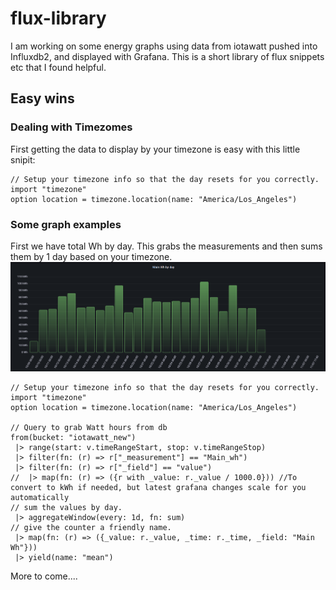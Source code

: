 # flux-library
  
I am working on some energy graphs using data from iotawatt pushed into Influxdb2, and displayed with Grafana.   This is a short library of flux snippets etc that I found helpful.

## Easy wins
### Dealing with Timezomes
First getting the data to display by your timezone is easy with this little snipit:

```
// Setup your timezone info so that the day resets for you correctly.
import "timezone" 
option location = timezone.location(name: "America/Los_Angeles")
```

### Some graph examples
First we have total Wh by day.   This grabs the measurements and then sums them by 1 day based on your timezone.
![text](main_Wh_by_day.png)

 ```
 // Setup your timezone info so that the day resets for you correctly.
import "timezone" 
option location = timezone.location(name: "America/Los_Angeles")

// Query to grab Watt hours from db
from(bucket: "iotawatt_new")
  |> range(start: v.timeRangeStart, stop: v.timeRangeStop)
  |> filter(fn: (r) => r["_measurement"] == "Main_wh")
  |> filter(fn: (r) => r["_field"] == "value")
//  |> map(fn: (r) => ({r with _value: r._value / 1000.0})) //To convert to kWh if needed, but latest grafana changes scale for you automatically
// sum the values by day.  
  |> aggregateWindow(every: 1d, fn: sum)
// give the counter a friendly name.   
  |> map(fn: (r) => ({_value: r._value, _time: r._time, _field: "Main Wh"}))
  |> yield(name: "mean")
```


More to come....
